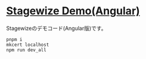 # [Stagewize Demo(Angular)](https://github.com/denwaya34/ng-stagewise-example)

Stagewizeのデモコード(Angular版)です。

```shell
pnpm i
mkcert localhost
npm run dev_all
```
